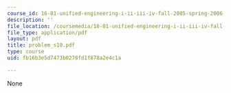 ```yaml
---
course_id: 16-01-unified-engineering-i-ii-iii-iv-fall-2005-spring-2006
description: ''
file_location: /coursemedia/16-01-unified-engineering-i-ii-iii-iv-fall-2005-spring-2006/fb16b3e5d7473b0278fd1f878a2e4c1a_problem_s10.pdf
file_type: application/pdf
layout: pdf
title: problem_s10.pdf
type: course
uid: fb16b3e5d7473b0278fd1f878a2e4c1a

---
```

None